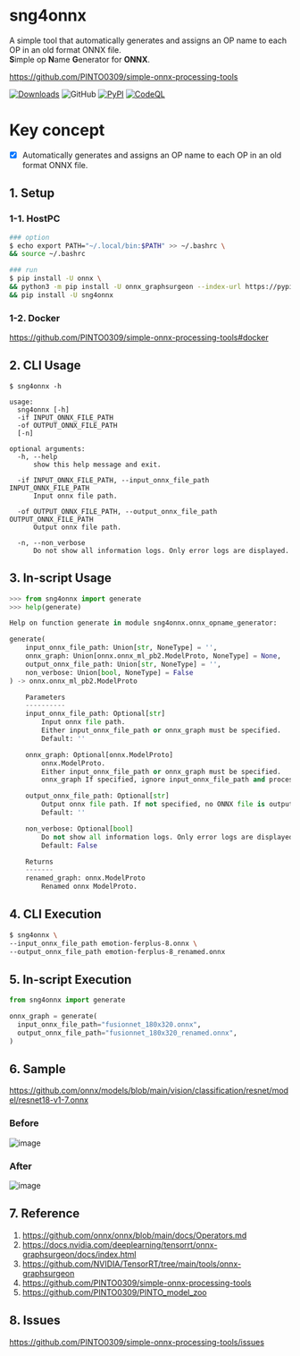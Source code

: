 # sng4onnx
A simple tool that automatically generates and assigns an OP name to each OP in an old format ONNX file.  
**S**imple op **N**ame **G**enerator for **ONNX**.

https://github.com/PINTO0309/simple-onnx-processing-tools

[![Downloads](https://static.pepy.tech/personalized-badge/sng4onnx?period=total&units=none&left_color=grey&right_color=brightgreen&left_text=Downloads)](https://pepy.tech/project/sng4onnx) ![GitHub](https://img.shields.io/github/license/PINTO0309/sng4onnx?color=2BAF2B) [![PyPI](https://img.shields.io/pypi/v/sng4onnx?color=2BAF2B)](https://pypi.org/project/sng4onnx/) [![CodeQL](https://github.com/PINTO0309/sng4onnx/workflows/CodeQL/badge.svg)](https://github.com/PINTO0309/sng4onnx/actions?query=workflow%3ACodeQL)

# Key concept

- [x] Automatically generates and assigns an OP name to each OP in an old format ONNX file.

## 1. Setup
### 1-1. HostPC
```bash
### option
$ echo export PATH="~/.local/bin:$PATH" >> ~/.bashrc \
&& source ~/.bashrc

### run
$ pip install -U onnx \
&& python3 -m pip install -U onnx_graphsurgeon --index-url https://pypi.ngc.nvidia.com \
&& pip install -U sng4onnx
```
### 1-2. Docker
https://github.com/PINTO0309/simple-onnx-processing-tools#docker

## 2. CLI Usage
```
$ sng4onnx -h

usage:
  sng4onnx [-h]
  -if INPUT_ONNX_FILE_PATH
  -of OUTPUT_ONNX_FILE_PATH
  [-n]

optional arguments:
  -h, --help
      show this help message and exit.

  -if INPUT_ONNX_FILE_PATH, --input_onnx_file_path INPUT_ONNX_FILE_PATH
      Input onnx file path.

  -of OUTPUT_ONNX_FILE_PATH, --output_onnx_file_path OUTPUT_ONNX_FILE_PATH
      Output onnx file path.

  -n, --non_verbose
      Do not show all information logs. Only error logs are displayed.
```

## 3. In-script Usage
```python
>>> from sng4onnx import generate
>>> help(generate)

Help on function generate in module sng4onnx.onnx_opname_generator:

generate(
    input_onnx_file_path: Union[str, NoneType] = '',
    onnx_graph: Union[onnx.onnx_ml_pb2.ModelProto, NoneType] = None,
    output_onnx_file_path: Union[str, NoneType] = '',
    non_verbose: Union[bool, NoneType] = False
) -> onnx.onnx_ml_pb2.ModelProto

    Parameters
    ----------
    input_onnx_file_path: Optional[str]
        Input onnx file path.
        Either input_onnx_file_path or onnx_graph must be specified.
        Default: ''

    onnx_graph: Optional[onnx.ModelProto]
        onnx.ModelProto.
        Either input_onnx_file_path or onnx_graph must be specified.
        onnx_graph If specified, ignore input_onnx_file_path and process onnx_graph.

    output_onnx_file_path: Optional[str]
        Output onnx file path. If not specified, no ONNX file is output.
        Default: ''

    non_verbose: Optional[bool]
        Do not show all information logs. Only error logs are displayed.
        Default: False

    Returns
    -------
    renamed_graph: onnx.ModelProto
        Renamed onnx ModelProto.
```

## 4. CLI Execution
```bash
$ sng4onnx \
--input_onnx_file_path emotion-ferplus-8.onnx \
--output_onnx_file_path emotion-ferplus-8_renamed.onnx
```

## 5. In-script Execution
```python
from sng4onnx import generate

onnx_graph = generate(
  input_onnx_file_path="fusionnet_180x320.onnx",
  output_onnx_file_path="fusionnet_180x320_renamed.onnx",
)
```

## 6. Sample
https://github.com/onnx/models/blob/main/vision/classification/resnet/model/resnet18-v1-7.onnx
### Before
![image](https://user-images.githubusercontent.com/33194443/195632927-75c76b9a-a14b-411c-8932-f114dc2b9f29.png)

### After
![image](https://user-images.githubusercontent.com/33194443/195633029-86b0ebec-3df5-4dc4-b0ec-079f4f063e46.png)

## 7. Reference
1. https://github.com/onnx/onnx/blob/main/docs/Operators.md
2. https://docs.nvidia.com/deeplearning/tensorrt/onnx-graphsurgeon/docs/index.html
3. https://github.com/NVIDIA/TensorRT/tree/main/tools/onnx-graphsurgeon
4. https://github.com/PINTO0309/simple-onnx-processing-tools
5. https://github.com/PINTO0309/PINTO_model_zoo

## 8. Issues
https://github.com/PINTO0309/simple-onnx-processing-tools/issues
